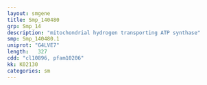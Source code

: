 ```yaml
---
layout: smgene
title: Smp_140480
grp: Smp_14
description: "mitochondrial hydrogen transporting ATP synthase"
smp: Smp_140480.1
uniprot: "G4LVE7"
length:   327
cdd: "cl10896, pfam10206"
kk: K02130
categories: sm
---
```

